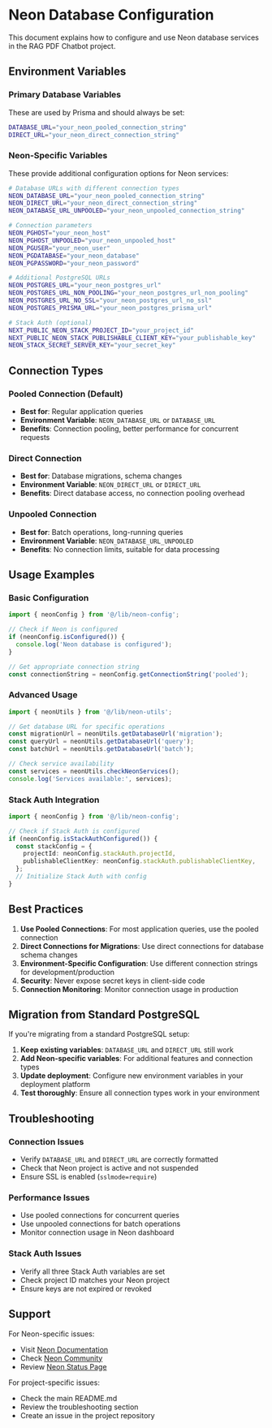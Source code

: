 # Neon Database Configuration

This document explains how to configure and use Neon database services in the RAG PDF Chatbot project.

## Environment Variables

### Primary Database Variables
These are used by Prisma and should always be set:
```bash
DATABASE_URL="your_neon_pooled_connection_string"
DIRECT_URL="your_neon_direct_connection_string"
```

### Neon-Specific Variables
These provide additional configuration options for Neon services:
```bash
# Database URLs with different connection types
NEON_DATABASE_URL="your_neon_pooled_connection_string"
NEON_DIRECT_URL="your_neon_direct_connection_string"
NEON_DATABASE_URL_UNPOOLED="your_neon_unpooled_connection_string"

# Connection parameters
NEON_PGHOST="your_neon_host"
NEON_PGHOST_UNPOOLED="your_neon_unpooled_host"
NEON_PGUSER="your_neon_user"
NEON_PGDATABASE="your_neon_database"
NEON_PGPASSWORD="your_neon_password"

# Additional PostgreSQL URLs
NEON_POSTGRES_URL="your_neon_postgres_url"
NEON_POSTGRES_URL_NON_POOLING="your_neon_postgres_url_non_pooling"
NEON_POSTGRES_URL_NO_SSL="your_neon_postgres_url_no_ssl"
NEON_POSTGRES_PRISMA_URL="your_neon_postgres_prisma_url"

# Stack Auth (optional)
NEXT_PUBLIC_NEON_STACK_PROJECT_ID="your_project_id"
NEXT_PUBLIC_NEON_STACK_PUBLISHABLE_CLIENT_KEY="your_publishable_key"
NEON_STACK_SECRET_SERVER_KEY="your_secret_key"
```

## Connection Types

### Pooled Connection (Default)
- **Best for**: Regular application queries
- **Environment Variable**: `NEON_DATABASE_URL` or `DATABASE_URL`
- **Benefits**: Connection pooling, better performance for concurrent requests

### Direct Connection
- **Best for**: Database migrations, schema changes
- **Environment Variable**: `NEON_DIRECT_URL` or `DIRECT_URL`
- **Benefits**: Direct database access, no connection pooling overhead

### Unpooled Connection
- **Best for**: Batch operations, long-running queries
- **Environment Variable**: `NEON_DATABASE_URL_UNPOOLED`
- **Benefits**: No connection limits, suitable for data processing

## Usage Examples

### Basic Configuration
```typescript
import { neonConfig } from '@/lib/neon-config';

// Check if Neon is configured
if (neonConfig.isConfigured()) {
  console.log('Neon database is configured');
}

// Get appropriate connection string
const connectionString = neonConfig.getConnectionString('pooled');
```

### Advanced Usage
```typescript
import { neonUtils } from '@/lib/neon-utils';

// Get database URL for specific operations
const migrationUrl = neonUtils.getDatabaseUrl('migration');
const queryUrl = neonUtils.getDatabaseUrl('query');
const batchUrl = neonUtils.getDatabaseUrl('batch');

// Check service availability
const services = neonUtils.checkNeonServices();
console.log('Services available:', services);
```

### Stack Auth Integration
```typescript
import { neonConfig } from '@/lib/neon-config';

// Check if Stack Auth is configured
if (neonConfig.isStackAuthConfigured()) {
  const stackConfig = {
    projectId: neonConfig.stackAuth.projectId,
    publishableClientKey: neonConfig.stackAuth.publishableClientKey,
  };
  // Initialize Stack Auth with config
}
```

## Best Practices

1. **Use Pooled Connections**: For most application queries, use the pooled connection
2. **Direct Connections for Migrations**: Use direct connections for database schema changes
3. **Environment-Specific Configuration**: Use different connection strings for development/production
4. **Security**: Never expose secret keys in client-side code
5. **Connection Monitoring**: Monitor connection usage in production

## Migration from Standard PostgreSQL

If you're migrating from a standard PostgreSQL setup:

1. **Keep existing variables**: `DATABASE_URL` and `DIRECT_URL` still work
2. **Add Neon-specific variables**: For additional features and connection types
3. **Update deployment**: Configure new environment variables in your deployment platform
4. **Test thoroughly**: Ensure all connection types work in your environment

## Troubleshooting

### Connection Issues
- Verify `DATABASE_URL` and `DIRECT_URL` are correctly formatted
- Check that Neon project is active and not suspended
- Ensure SSL is enabled (`sslmode=require`)

### Performance Issues
- Use pooled connections for concurrent queries
- Use unpooled connections for batch operations
- Monitor connection usage in Neon dashboard

### Stack Auth Issues
- Verify all three Stack Auth variables are set
- Check project ID matches your Neon project
- Ensure keys are not expired or revoked

## Support

For Neon-specific issues:
- Visit [Neon Documentation](https://neon.tech/docs)
- Check [Neon Community](https://neon.tech/community)
- Review [Neon Status Page](https://neon.tech/status)

For project-specific issues:
- Check the main README.md
- Review the troubleshooting section
- Create an issue in the project repository
